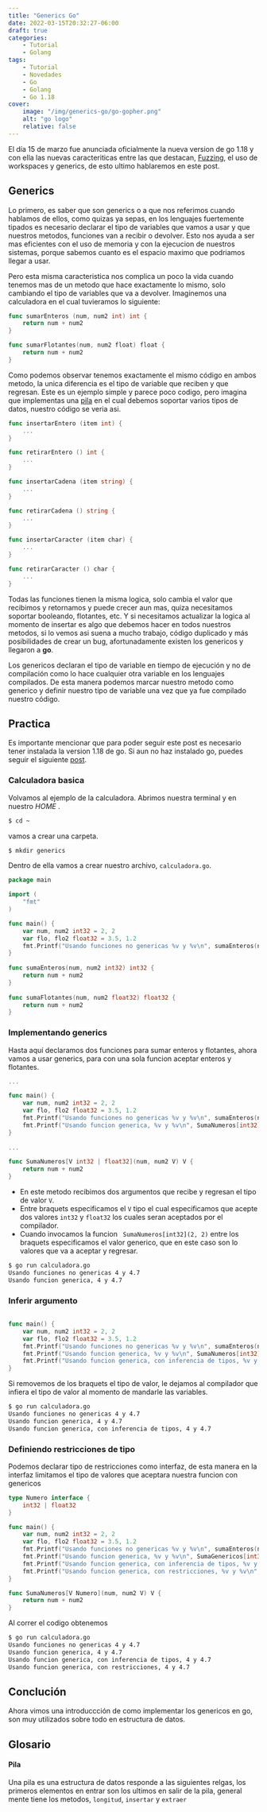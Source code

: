 ```yaml
---
title: "Generics Go"
date: 2022-03-15T20:32:27-06:00
draft: true
categories:
    - Tutorial
    - Golang
tags:
    - Tutorial
	- Novedades
    - Go
    - Golang    
    - Go 1.18
cover:
    image: "/img/generics-go/go-gopher.png"
    alt: "go logo"    
    relative: false 
---
```


El día 15 de marzo fue anunciada oficialmente la nueva version de go 1.18 y con ella las nuevas caracteriticas entre las que destacan, [Fuzzing](../fuzz-testing-go-fuzzing), el uso de workspaces y generics, de esto ultimo hablaremos en este post.

## Generics

Lo primero, es saber que son generics o a que nos referimos cuando hablamos de ellos, como quizas ya sepas, en los lenguajes fuertemente tipados es necesario declarar el tipo de variables que vamos a usar y que nuestros metodos, funciones van a recibir o devolver. Esto nos ayuda a ser mas eficientes con el uso de memoria y con la ejecucion de nuestros sistemas, porque sabemos cuanto es el espacio maximo que podriamos llegar a usar. 

Pero esta misma caracteristica nos complica un poco la vida cuando tenemos mas de un metodo que hace exactamente lo mismo, solo cambiando el tipo de variables que va a devolver. Imaginemos una calculadora en el cual tuvieramos lo siguiente:

```go
func sumarEnteros (num, num2 int) int {
	return num + num2
}

func sumarFlotantes(num, num2 float) float {
	return num + num2
}
```

Como podemos observar tenemos exactamente el mismo código en ambos metodo, la unica diferencia es el tipo de variable que reciben y que regresan. Este es un ejemplo simple y parece poco codigo, pero imagina que implementas una [pila](#Pila) en el cual debemos soportar varios tipos de datos, nuestro código se veria asi.

```go
func insertarEntero (item int) {
	...
}

func retirarEntero () int {
	...
}

func insertarCadena (item string) {
	...
}

func retirarCadena () string {
	...
}

func insertarCaracter (item char) {
	...
}

func retirarCaracter () char {
	...
}
```

Todas las funciones tienen la misma logica, solo cambia el valor que recibimos y retornamos y puede crecer aun mas, quiza necesitamos soportar booleando, flotantes, etc. Y si necesitamos actualizar la logica al momento de insertar es algo que debemos hacer en todos nuestros metodos, si lo vemos asi suena a mucho trabajo, código duplicado y más posibilidades de crear un bug, afortunadamente existen los genericos y llegaron a **go**.

Los genericos declaran el tipo de variable en tiempo de ejecución y no de compilación como lo hace cualquier otra variable en los lenguajes compilados. De esta manera podemos marcar nuestro metodo como generico y definir nuestro tipo de variable una vez que ya fue compilado nuestro código.

## Practica
Es importante mencionar que para poder seguir este post es necesario tener instalada la version 1.18 de go. Si aun no haz instalado go, puedes seguir el siguiente [post](../instalar-go).
### Calculadora basica
Volvamos al ejemplo de la calculadora. Abrimos nuestra terminal y en nuestro *HOME* .
```bash
$ cd ~
```
vamos a crear una carpeta.
```bash
$ mkdir generics
```
Dentro de ella vamos a crear nuestro archivo, `calculadora.go`.

```go {linenos=table,hl_lines=[],linenostart=1}
package main

import (
	"fmt"
)

func main() {
	var num, num2 int32 = 2, 2
	var flo, flo2 float32 = 3.5, 1.2
	fmt.Printf("Usando funciones no genericas %v y %v\n", sumaEnteros(num, num2), sumaFlotantes(flo, flo2))
}
  
func sumaEnteros(num, num2 int32) int32 {
	return num + num2
}
  
func sumaFlotantes(num, num2 float32) float32 {
	return num + num2
}
```

### Implementando generics

Hasta aquí declaramos dos funciones para sumar enteros y flotantes, ahora vamos a usar generics, para con una sola funcion aceptar enteros y flotantes.

```go {linenos=table,hl_lines=[5, "8-10"],linenostart=1}
...

func main() {
	var num, num2 int32 = 2, 2
	var flo, flo2 float32 = 3.5, 1.2
	fmt.Printf("Usando funciones no genericas %v y %v\n", sumaEnteros(num, num2), sumaFlotantes(flo, flo2))
	fmt.Printf("Usando funcion generica, %v y %v\n", SumaNumeros[int32](num, num2), SumaNumeros[float32](flo, flo2))
}
  
...

func SumaNumeros[V int32 | float32](num, num2 V) V {
	return num + num2
}
```

- En este metodo recibimos dos argumentos que recibe y regresan el tipo de valor `V`.
- Entre braquets especificamos el `V` tipo el cual especificamos que acepte dos valores `int32` y `float32` los cuales seran aceptados por el compilador.
- Cuando invocamos la funcion ` SumaNumeros[int32](2, 2)` entre los braquets especificamos el valor generico, que en este caso son lo valores que va a aceptar y regresar.

```bash
$ go run calculadora.go
Usando funciones no genericas 4 y 4.7
Usando funcion generica, 4 y 4.7
```

### Inferir argumento
```go {linenos=table,hl_lines=[4],linenostart=1}

func main() {
	var num, num2 int32 = 2, 2
	var flo, flo2 float32 = 3.5, 1.2
	fmt.Printf("Usando funciones no genericas %v y %v\n", sumaEnteros(num, num2), sumaFlotantes(flo, flo2))
	fmt.Printf("Usando funcion generica, %v y %v\n", SumaNumeros[int32](num, num2), SumaNumeros[float32](flo, flo2))
	fmt.Printf("Usando funcion generica, con inferencia de tipos, %v y %v\n", SumaNumeros(num, num2), SumaNumeros(flo, flo2))
}  

```

Si removemos de los braquets el tipo de valor, le dejamos al compilador que infiera el tipo de valor al momento de mandarle las variables.

```bash
$ go run calculadora.go
Usando funciones no genericas 4 y 4.7
Usando funcion generica, 4 y 4.7
Usando funcion generica, con inferencia de tipos, 4 y 4.7
```

### Definiendo restricciones de tipo
Podemos declarar tipo de restricciones como interfaz, de esta manera en la interfaz limitamos el tipo de valores que aceptara nuestra funcion con genericos

```go {linenos=table,hl_lines=["1-3", 10, "15-18"],linenostart=1}
type Numero interface {
	int32 | float32
} 

func main() {
	var num, num2 int32 = 2, 2
	var flo, flo2 float32 = 3.5, 1.2
	fmt.Printf("Usando funciones no genericas %v y %v\n", sumaEnteros(num, num2), sumaFlotantes(flo, flo2))
	fmt.Printf("Usando funcion generica, %v y %v\n", SumaGenericos[int32](num, num2), SumaGenericos[float32](flo, flo2))
	fmt.Printf("Usando funcion generica, con inferencia de tipos, %v y %v\n", SumaGenericos(num, num2), SumaGenericos(flo, flo2))
	fmt.Printf("Usando funcion generica, con restricciones, %v y %v\n", SumaNumeros(num, num2), SumaNumeros(flo, flo2))
}  

func SumaNumeros[V Numero](num, num2 V) V {
	return num + num2
}

```

Al correr el codigo obtenemos

```bash
$ go run calculadora.go
Usando funciones no genericas 4 y 4.7
Usando funcion generica, 4 y 4.7
Usando funcion generica, con inferencia de tipos, 4 y 4.7
Usando funcion generica, con restricciones, 4 y 4.7
```

## Conclución
Ahora vimos una introduccción de como implementar los genericos en go, son muy utilizados sobre todo en estructura de datos.

## Glosario

#### Pila 

Una pila es una estructura de datos responde a las siguientes relgas, los primeros elementos en entrar son los ultimos en salir de la pila, general mente tiene los metodos, `longitud`, `insertar` y `extraer`